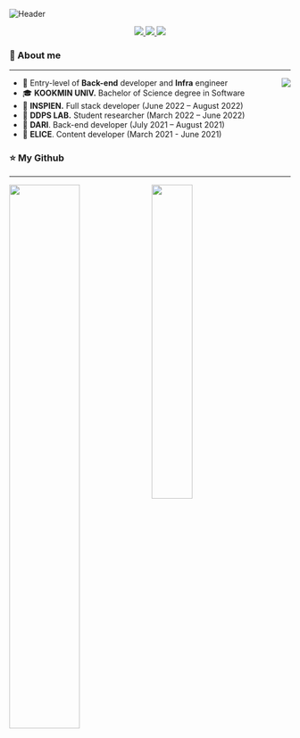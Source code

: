 <!--
**ASak1104/ASak1104** is a ✨ _special_ ✨ repository because its `README.md` (this file) appears on your GitHub profile.

Here are some ideas to get you started:

- 🔭 I’m currently working on ...
- 🌱 I’m currently learning ...
- 👯 I’m looking to collaborate on ...
- 🤔 I’m looking for help with ...
- 💬 Ask me about ...
- 📫 How to reach me: ...
- 😄 Pronouns: ...
- ⚡ Fun fact: ...
-->


![Header](https://github.com/ASak1104/ASak1104/assets/31983961/1b4da5e7-de95-4f88-a2fe-d0d7ed5ea99a)

<p align='center'>
  <a href="https://hits.seeyoufarm.com">
    <img src="https://hits.seeyoufarm.com/api/count/incr/badge.svg?url=https%3A%2F%2Fgithub.com%2FASak1104&count_bg=%23319B9B&title_bg=%23000000&icon=github.svg&icon_color=%23FFFFFF&title=Welcome&edge_flat=false" />
  </a>
  <a href="mailto:khw56184@gmail.com">
    <img src="https://img.shields.io/badge/Gmail-D14836?style=flat&logo=Gmail&logoColor=white" />
  </a>
  <a href="https://www.linkedin.com/in/asak1104/">
    <img src="https://img.shields.io/badge/LinkedIn-0a66c2?style=flat&logo=LinkedIn&logoColor=white" />
  </a>
</p>


<!-- ### Hi 👋 I'm ASak1104 -->

### 💬 About me
---
<a href="https://solved.ac/khw56184/">
  <img src="http://mazassumnida.wtf/api/v2/generate_badge?boj=khw56184" align="right">
<a/>
  
- 🌱 Entry-level of **Back-end** developer and **Infra** engineer
- 🎓 **KOOKMIN UNIV.** Bachelor of Science degree in Software
- 🏢 **INSPIEN.** Full stack developer (June 2022 – August 2022)
- 🏫 **DDPS LAB.** Student researcher (March 2022 – June 2022)
- 🏢 **DARI**. Back-end developer (July 2021 – August 2021)
- 🏢 **ELICE**. Content developer (March 2021 - June 2021)
  

### ⭐ My Github
---

<p float="left">
  <img src="https://github-readme-stats.vercel.app/api?username=ASak1104&show_icons=true&theme=vue" width="50%" align="left">
  <img src="https://github-readme-stats.vercel.app/api/top-langs/?username=ASak1104&layout=compact" width="38%" align="center">
</p>
